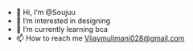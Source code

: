 - 👋 Hi, I’m @Soujuu
- 👀 I’m interested in designing 
- 🌱 I’m currently learning bca
- 📫 How to reach me Vijaymulimani028@gmail.com
<!---
Soujuu/Soujuu is a ✨ special ✨ repository because its `README.md` (this file) appears on your GitHub profile.
You can click the Preview link to take a look at your changes.
--->

